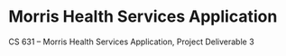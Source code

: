 # Morris Health Services Application
CS 631 – Morris Health Services Application, Project Deliverable 3
